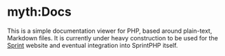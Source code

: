 # myth:Docs

This is a simple documentation viewer for PHP, based around plain-text, Markdown files. It is currently under heavy construction to be used for the [Sprint](http://sprintphp.com) website and eventual integration into SprintPHP itself.